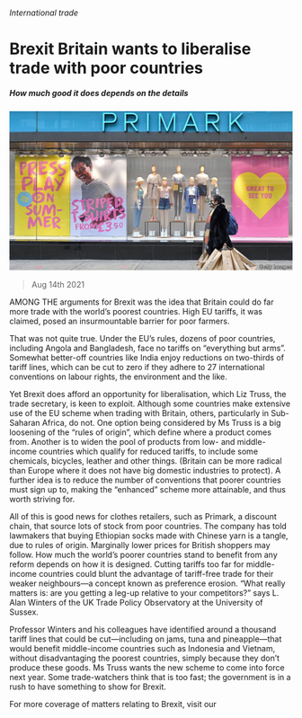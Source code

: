 ###### International trade

# Brexit Britain wants to liberalise trade with poor countries 

##### How much good it does depends on the details 

![image](images/20210814_brp501.jpg) 

> Aug 14th 2021 

AMONG THE arguments for Brexit was the idea that Britain could do far more trade with the world’s poorest countries. High EU tariffs, it was claimed, posed an insurmountable barrier for poor farmers.

That was not quite true. Under the EU’s rules, dozens of poor countries, including Angola and Bangladesh, face no tariffs on “everything but arms”. Somewhat better-off countries like India enjoy reductions on two-thirds of tariff lines, which can be cut to zero if they adhere to 27 international conventions on labour rights, the environment and the like.


Yet Brexit does afford an opportunity for liberalisation, which Liz Truss, the trade secretary, is keen to exploit. Although some countries make extensive use of the EU scheme when trading with Britain, others, particularly in Sub-Saharan Africa, do not. One option being considered by Ms Truss is a big loosening of the “rules of origin”, which define where a product comes from. Another is to widen the pool of products from low- and middle-income countries which qualify for reduced tariffs, to include some chemicals, bicycles, leather and other things. (Britain can be more radical than Europe where it does not have big domestic industries to protect). A further idea is to reduce the number of conventions that poorer countries must sign up to, making the “enhanced” scheme more attainable, and thus worth striving for.

All of this is good news for clothes retailers, such as Primark, a discount chain, that source lots of stock from poor countries. The company has told lawmakers that buying Ethiopian socks made with Chinese yarn is a tangle, due to rules of origin. Marginally lower prices for British shoppers may follow. How much the world’s poorer countries stand to benefit from any reform depends on how it is designed. Cutting tariffs too far for middle-income countries could blunt the advantage of tariff-free trade for their weaker neighbours—a concept known as preference erosion. “What really matters is: are you getting a leg-up relative to your competitors?” says L. Alan Winters of the UK Trade Policy Observatory at the University of Sussex.

Professor Winters and his colleagues have identified around a thousand tariff lines that could be cut—including on jams, tuna and pineapple—that would benefit middle-income countries such as Indonesia and Vietnam, without disadvantaging the poorest countries, simply because they don’t produce these goods. Ms Truss wants the new scheme to come into force next year. Some trade-watchers think that is too fast; the government is in a rush to have something to show for Brexit.

For more coverage of matters relating to Brexit, visit our 

